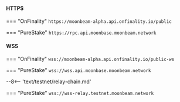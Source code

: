#### HTTPS

=== "OnFinality"
    ```
    https://moonbeam-alpha.api.onfinality.io/public
    ```
    
=== "PureStake"
    ```
    https://rpc.api.moonbase.moonbeam.network
    ```

#### WSS

=== "OnFinality"
    ```
    wss://moonbeam-alpha.api.onfinality.io/public-ws
    ```

=== "PureStake"
    ```
    wss://wss.api.moonbase.moonbeam.network
    ```

--8<-- 'text/testnet/relay-chain.md'

=== "PureStake"
    ```
    wss://wss-relay.testnet.moonbeam.network
    ```